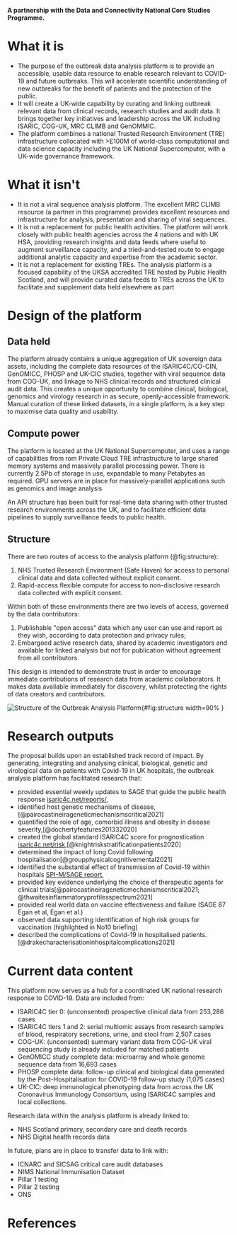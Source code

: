 

<!--
Outbreak data analysis platform
-->

**A partnership with the Data and Connectivity National Core Studies Programme.**


# What it is

- The purpose of the outbreak data analysis platform is to provide an accessible, usable data resource to enable research relevant to COVID-19 and future outbreaks. This will accelerate scientific understanding of new outbreaks for the benefit of patients and the protection of the public.
- It will create a UK-wide capability by curating and linking outbreak relevant data from clinical records, research studies and audit data. It brings together key initiatives and leadership across the UK including ISARIC, COG-UK, MRC CLIMB and GenOMMIC. 
- The platform combines a national Trusted Research Environment (TRE) infrastructure collocated with >£100M of world-class computational and data science capacity including the UK National Supercomputer, with a UK-wide governance framework.


# What it isn't

- It is not a viral sequence analysis platform. The excellent MRC CLIMB resource (a partner in this programme) provides excellent resources and infrastructure for analysis, presentation and sharing of viral sequences.
- It is not a replacement for public health activities. The platform will work closely with public health agencies across the 4 nations and with UK HSA, providing research insights and data feeds where useful to augment surveillance capacity, and a tried-and-tested route to engage additional analytic capacity and expertise from the academic sector.
- It is not a replacement for existing TREs. The analysis platform is a focused capability of the UKSA accredited TRE hosted by Public Health Scotland, and will provide curated data feeds to TREs across the UK to facilitate and supplement data held elsewhere as part 


# Design of the platform

## Data held

The platform already contains a unique aggregation of UK sovereign data assets, including the complete data resources of the ISARIC4C/CO-CIN, GenOMICC, PHOSP and UK-CIC studies, together with viral sequence data from COG-UK, and linkage to NHS clinical records and structured clinical audit data. This creates a unique opportunity to combine clinical, biological, genomics and virology research in as secure, openly-accessible framework. Manual curation of these linked datasets, in a single platform, is a key step to maximise data quality and usability.

## Compute power

The platform is located at the UK National Supercomputer, and uses a range of capabilities from rom Private Cloud TRE infrastructure to large shared memory systems and massively parallel processing power. There is currently 2.5Pb of storage in use, expandable to many Petabytes as required. GPU servers are in place for massively-parallel applications such as genomics and image analysis

An API structure has been built for real-time data sharing with other trusted research environments across the UK, and to facilitate efficient data pipelines to supply surveillance feeds to public health.


## Structure

There are two routes of access to the analysis platform (@fig:structure):

1. NHS Trusted Research Environment (Safe Haven) for access to personal clinical data and data collected without explicit consent.
2. Rapid-access flexible compute for access to non-disclosive research data collected with explicit consent.

Within both of these environments there are two levels of access, governed by the data contributors:

1. Publishable "open access" data which any user can use and report as they wish, according to data protection and privacy rules;
2. Embargoed active research data, shared by academic investigators and available for linked analysis but not for publication without agreement from all contributors.

This design is intended to demonstrate trust in order to encourage immediate contributions of research data from academic collaborators. It makes data available immediately for discovery, whilst protecting the rights of data creators and contributors.

![Structure of the Outbreak Analysis Platform](https://isaric4c.net/img/ap/i4c-analysis-platform-updated.png){#fig:structure width=90% }


# Research outputs

The proposal builds upon an established track record of impact. By generating, integrating and analysing clinical, biological, genetic and virological data on patients with Covid-19 in UK hospitals, the outbreak analysis platform has facilitated research that:

- provided essential weekly updates to SAGE that guide the public health response [isaric4c.net/reports/](https://isaric4c.net/reports/), 
- identified host genetic mechanisms of disease, [@pairocastineirageneticmechanismscritical2021]
- quantified the role of age, comorbid illness and obesity in disease severity,[@dochertyfeatures201332020] 
- created the global standard ISARIC4C score for prognostication [isaric4c.net/risk](isaric4c.net/risk),[@knightriskstratificationpatients2020] 
- determined the impact of long Covid following hospitalisation[@groupphysicalcognitivemental2021]
- identified the substantial effect of transmission of Covid-19 within hospitals [SPI-M/SAGE report](https://assets.publishing.service.gov.uk/government/uploads/system/uploads/attachment_data/file/961210/S1056_Contribution_of_nosocomial_infections_to_the_first_wave.pdf),
- provided key evidence underlying the choice of therapeutic agents for clinical trials[@pairocastineirageneticmechanismscritical2021; @thwaitesinflammatoryprofilesspectrum2021]
- provided real world data on vaccine effectiveness and failure (SAGE 87 Egan et al,  Egan et al.) 
- observed data supporting identification of high risk groups for vaccination (highlighted in No10 briefing)
- described the complications of Covid-19 in hospitalised patients.[@drakecharacterisationinhospitalcomplications2021]

# Current data content

This platform now serves as a hub for a coordinated UK national research response to COVID-19. Data are included from:

- ISARIC4C tier 0: (unconsented) prospective clinical data from 253,286 cases
- ISARIC4C tiers 1 and 2: serial multiomic assays from research samples of blood, respiratory secretions, urine, and stool from 2,507 cases
- COG-UK: (unconsented) summary variant data from COG-UK viral sequencing study is already included for matched patients
- GenOMICC study complete data: microarray and whole genome sequence data from 16,693 cases
- PHOSP complete data: follow-up clinical and biological data generated by the Post-Hospitalisation for COVID-19 follow-up study (1,075 cases)
- UK-CIC: deep immunological phenotyping data from across the UK Coronavirus Immunology Consortium, using ISARIC4C samples and local collections.

Research data within the analysis platform is already linked to:

- NHS Scotland primary, secondary care and death records
- NHS Digital health records data

In future, plans are in place to transfer data to link with:

- ICNARC and SICSAG critical care audit databases
- NIMS National Immunisation Dataset
- Pillar 1 testing
- Pillar 2 testing
- ONS






<!--

![ISARIC4C study and data analysis platform](https://isaric4c.net/img/ap/i4c-map-updated.png){#fig:map width=60%}

Rules for the embargoed area:

The "under embargo" area contains raw, unpublished data shared by hospitals, investigators and research labs across the country. It exists to accelerate discovery in a global crisis. 

1. involve people early
The first rule of shared analysis is never to present data contributors with a *fait accompli* - that is, don't rush ahead and finish an analysis, or even worse, a manuscript, without letting the people who made it possible know what you're doing, and giving them an opportunity to contribute meaningfully to the design and write up. That means people at every stage in the procedure, from recruitment and management to laboratory and data analysis.
2. share your plans
All users in the embargo area will also have access to the ISARIC4C consortium-wide slack group and weekly meetings. When you come up with new ideas, post about them and discuss them with the rest of the consortium. 
3. primacy of data generation. For most analyses inside the embargo area, the novelty is in the samples and data themselves, rather than in the laboratory or computational analyses that finished the job. For each piece of work, ask yourself, why has no-one else done this yet? Did you make the cake, or just put icing on one? When you come to publish, share academic credit accordingly.

-->



<!--
# Background


## Earning trust from data contributors

The default position is that data are contributed under embargo, prohibiting publication or general release until authorised by the data contributor. All contributors will agree to abide by this rule in good faith. Embargoed data will be available to other contributors during the embargo period, and will be released into the open analysis platform at or before the time of the first pre-print report.

A critical determinant of success is building sufficient trust among contributors to ensure that data are contributed in an accessible format as early as possible. Data sharing within the ISARIC4C consortium continues to have the support and goodwill of contributors, because:
- there is a palpable urgency created by the COVID-19 crisis;
- the platform has earned the trust of contributors and will maintain it by enforcing embargo rules;
- there is a clear expectation from patients, the public, funders and government;
- there is primary benefit to data contributors to gain access to other unpublished data and analysis platforms.

## Principles

ISARIC4C is built on top of existing pandemic preparedness infrastructure, designed, established, maintained and tested during the interpandemic period (@fig:map),[@dunningopensourceclinical2014] and harmonised across the world.[@akhvledianiglobaloutbreakresearch2020] It is an open-access national resource: we have already shared data on 253,286 participants and 4273 samples with 26 external groups.

The success of ISARIC4C is largely due to the following foundational principles:

- no group, funder, collaborator or other party will have exclusive access to data or samples
- consortium resources (samples, data and funds) will be prioritised according to likelihood of rapid impact on the COVID-19 pandemic
- all data generated using ISARIC4C resources is shared in a machine-readable format within the Integrated Analysis Platform

## Open analysis platform for deidentified data

The analysis platform is being used to provide itegrated analyses of genetic associations with multiple phenotypes,[@canela-xandriAtlasGeneticAssociations2018] functional genomics,[@forrestpromoterlevelmammalianexpression2014] and multi-omics critical illness trajectories,[@neytonMolecularPatternsAcute2020] within the largest clinical study of COVID-19 anywhere in the world.[@dochertyfeatures20133patients2020]

The platform hosts overlapping datasets from across the UK. Individual patient consent enables sharing of linked whole-genome sequence data, whole-blood transcriptomics, proteomics, cytokine measurements, viral load and sequence, and clinical data. This will enable a range of discovery science with direct therapeutic applications, including subphenotype classification and extended causal inference using Mendelian randomisation and related approaches.

Providing clean, linked, deidentified data in a format that is easily accessible to researchers from a range of backgrounds requires staff with a high level of skill in clinical epidemiology, data science, and software engineering. Data will be systematically cleansed and linked, missing data completed in an iterative process interacting with analysis teams, and presented in curated flat files and through an integrated relational database. This will be presented to users through four interfaces:

1. a user-friendly browsable interface enabling data selection and subgrouping through dropdown menus to subset patient populations by clinical and biological data and run *de novo* GWAS analyses using a GPU platform (GOLEM, Tenesa group), multivariable regression, propensity-matching, unsupervised clustering and other analyses.

2. flexible analysis through bespoke, secure virtual machines operated through a command line interface providing access to R, Python, and other software as required by the user.

3. a well-documented application programming interface (API) enabling external computational queries. This allows all data in the ISARIC4C platform to contribute to federated data analysis frameworks at national and international level. Collaborating groups such as OPENSafely and Genomics England will be able to run queries seamlessly from external platforms.

4. a limited, anonymised, downloadable dataset comprising key variables from all participants.

Deidentified data will be available openly to *bona fide* researchers for unrestricted analyses

## Data safe haven

A linked, secure NHS data safe haven will provide access to identifiable data, and data collected without individual patient consent, for qualified, approved researchers performing research to improve patient care. This incorporates full ISARIC COVID case report forms for 46,000 patients, together with health records linkage (CAG section 251 and PBPP approvals in place).

This will enable detailed, rich clinical analyses with corrections for confounding and bias caused by social factors, comorbid illness and medications, and opens a range of detailed information to characterise acute disease using clinical measurements acquired from electronic health records.


| Dataset                           | Governance responsibility | Delegates  |
| --------------------------------- | ------------------------ | -------------------------------------------- |
| [ISARIC4C TIERS 0(CO-CIN)/1/2](https://isaric4c.net/analysis-platform)   | Kenneth Baillie (for IDAMAC) | Calum Semple; Gary Leeming; Andy Law;  Wilna Oosthuyzen |
| COG-UK | Sharon Peacock   | Ewan Harrison |
| PHOSP  | Chris Brightling | Aarti Parmar  |
| [GenOMICC](https://genomicc.org/data)   | Kenneth Baillie  | Andy Law; Alison Meynert; Wilna Oosthuyzen  |
| UK CIC | Paul Moss  |   |
| [SICSAG](https://www.isdscotland.org/Health-Topics/Scottish-Healthcare-Audits/Scottish-Intensive-Care-Society-Audit-Group/) | Naz Lone (for SICSAG steering committee) |   |
| [Outpatients (SMR00)](https://www.ndc.scot.nhs.uk/National-Datasets/data.asp?ID=1&SubID=4) |   |   |
| [GeneralAcute and Inpatient Day Case dataset (SMR01)](https://www.ndc.scot.nhs.uk/National-Datasets/data.asp?ID=1&SubID=5)  |   |   |
| [Prescribing Information System (PIS)](https://www.isdscotland.org/health-topics/prescribing-and-medicines/_docs/Open_Data_Glossary_of_Terms.pdf?1) |   |   |
| [NRS Deaths](https://www.ndc.scot.nhs.uk/National-Datasets/data.asp?ID=3&SubID=13)   |   |   |
| Primary Care | GP committee  |   |
| NHS England  |   |   |
| NIMS National Immunisation Dataset   |   |   |
| Pillar 1 testing   |   |   |
| Pillar 2 testing   |   |   |

-->

<!--
## Use cases

Genomics person docker containers

-->



# References





